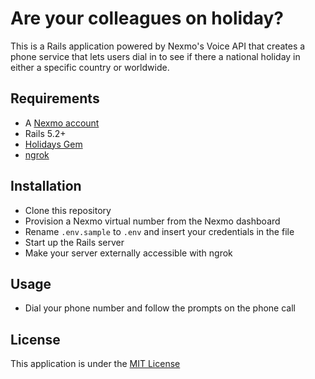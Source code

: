 # Are your colleagues on holiday?

This is a Rails application powered by Nexmo's Voice API that creates a phone service that lets users dial in to see if there a national holiday in either a specific country or worldwide. 

## Requirements

* A [Nexmo account](https://dashboard.nexmo.com/sign-up)
* Rails 5.2+
* [Holidays Gem](https://github.com/holidays/holidays)
* [ngrok](https://ngrok.io)

## Installation

* Clone this repository
* Provision a Nexmo virtual number from the Nexmo dashboard
* Rename `.env.sample` to `.env` and insert your credentials in the file
* Start up the Rails server
* Make your server externally accessible with ngrok

## Usage

* Dial your phone number and follow the prompts on the phone call

## License

This application is under the [MIT License](LICENSE)